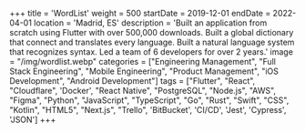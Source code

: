 +++
title = 'WordList'
weight = 500
startDate = 2019-12-01
endDate = 2022-04-01
location = 'Madrid, ES'
description = 'Built an application from scratch using Flutter with over 500,000 downloads. Built a global dictionary that connect and translates every language. Built a natural language system that recognizes syntax. Led a team of 6 developers for over 2 years.'
image = "/img/wordlist.webp"
categories = ["Engineering Management", "Full Stack Engineering", "Mobile Engineering", "Product Management", "iOS Development", "Android Development"]
tags = ["Flutter", "React", "Cloudflare", 'Docker', "React Native", "PostgreSQL", "Node.js", "AWS", "Figma", "Python", "JavaScript", "TypeScript", "Go", "Rust", "Swift", "CSS", "Kotlin", "HTML5", "Next.js", "Trello", 'BitBucket', 'CI/CD', 'Jest', 'Cypress', 'JSON']
+++
